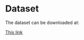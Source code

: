 # Dataset

The dataset can be downloaded at:

[This link](http://www.princeton.edu/~jzthree/datasets/ICML2014/)

